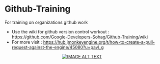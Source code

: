 # Github-Training
For training on organizations github work

- Use the wiki for github version control workout : https://github.com/Google-Developers-Sohag/Github-Training/wiki
- For more visit : https://hub.jmonkeyengine.org/t/how-to-create-a-pull-request-against-the-engine/45080?u=pavl_g
<div align="center">
<a href="https://www.youtube.com/watch?v=u9biai9Yg38">
<img src="https://user-images.githubusercontent.com/60224159/170358574-11f19ee6-3198-45b0-ba2e-40e02354ff61.png" alt="IMAGE ALT TEXT"></a>
</div>

